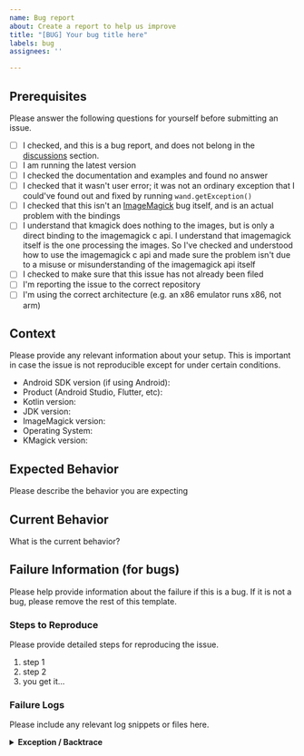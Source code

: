 ```yaml
---
name: Bug report
about: Create a report to help us improve
title: "[BUG] Your bug title here"
labels: bug
assignees: ''

---
```


## Prerequisites

Please answer the following questions for yourself before submitting an issue.

- [ ] I checked, and this is a bug report, and does not belong in the [discussions](https://github.com/MolotovCherry/kmagick/discussions) section.
- [ ] I am running the latest version
- [ ] I checked the documentation and examples and found no answer
- [ ] I checked that it wasn't user error; it was not an ordinary exception that I could've found out and fixed by running `wand.getException()`
- [ ] I checked that this isn't an [ImageMagick](https://github.com/ImageMagick/ImageMagick) bug itself, and is an actual problem with the bindings
- [ ] I understand that kmagick does nothing to the images, but is only a direct binding to the imagemagick c api. I understand that imagemagick itself is the one processing the images. So I've checked and understood how to use the imagemagick c api and made sure the problem isn't due to a misuse or misunderstanding of the imagemagick api itself
- [ ] I checked to make sure that this issue has not already been filed
- [ ] I'm reporting the issue to the correct repository
- [ ] I'm using the correct architecture (e.g. an x86 emulator runs x86, not arm)

## Context

Please provide any relevant information about your setup. This is important in case the issue is not reproducible except for under certain conditions.

* Android SDK version (if using Android):
* Product (Android Studio, Flutter, etc):
* Kotlin version:
* JDK version:
* ImageMagick version:
* Operating System:
* KMagick version: 

## Expected Behavior

Please describe the behavior you are expecting

## Current Behavior

What is the current behavior?

## Failure Information (for bugs)

Please help provide information about the failure if this is a bug. If it is not a bug, please remove the rest of this template.

### Steps to Reproduce

Please provide detailed steps for reproducing the issue.

1. step 1
2. step 2
3. you get it...

### Failure Logs

Please include any relevant log snippets or files here.

<!-- If this is a crash or similar, please run a logcat to catch the complete error and show the details here. Logcat always displays the exception/crash; sometimes you have to fish around for it though -->
<details><summary><strong>Exception / Backtrace</strong></summary>
<p>

```
<PUT LONG EXCEPTION/BACKTRACE HERE>
```
  
</p>
</details>
